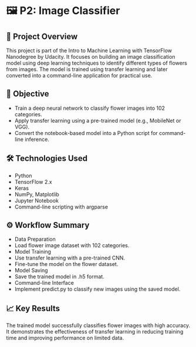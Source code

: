 # 🖼️ P2: Image Classifier

## 🧠 Project Overview
This project is part of the Intro to Machine Learning with TensorFlow Nanodegree by Udacity. It focuses on building an image classification model using deep learning techniques to identify different types of flowers from images. The model is trained using transfer learning and later converted into a command-line application for practical use.

## 🎯 Objective
- Train a deep neural network to classify flower images into 102 categories.
- Apply transfer learning using a pre-trained model (e.g., MobileNet or VGG).
- Convert the notebook-based model into a Python script for command-line inference.
  
## 🛠️ Technologies Used
- Python
- TensorFlow 2.x
- Keras
- NumPy, Matplotlib
- Jupyter Notebook
- Command-line scripting with argparse

## ⚙️ Workflow Summary
- Data Preparation
- Load flower image dataset with 102 categories.
- Model Training
- Use transfer learning with a pre-trained CNN.
- Fine-tune the model on the flower dataset.
- Model Saving
- Save the trained model in .h5 format.
- Command-line Interface
- Implement predict.py to classify new images using the saved model.
  
## 📈 Key Results
The trained model successfully classifies flower images with high accuracy. It demonstrates the effectiveness of transfer learning in reducing training time and improving performance on limited data.
